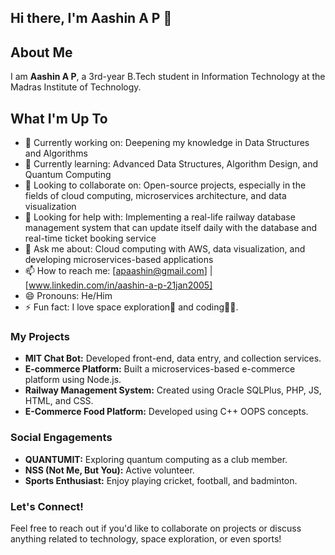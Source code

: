 ## Hi there, I'm Aashin A P 👋

## About Me
I am **Aashin A P**, a 3rd-year B.Tech student in Information Technology at the Madras Institute of Technology.

## What I'm Up To
- 🔭 Currently working on: Deepening my knowledge in Data Structures and Algorithms
- 🌱 Currently learning: Advanced Data Structures, Algorithm Design, and Quantum Computing
- 👯 Looking to collaborate on: Open-source projects, especially in the fields of cloud computing, microservices architecture, and data visualization
- 🤔 Looking for help with: Implementing a real-life railway database management system that can update itself daily with the database and real-time ticket booking service
- 💬 Ask me about: Cloud computing with AWS, data visualization, and developing microservices-based applications
- 📫 How to reach me: [apaashin@gmail.com] | [www.linkedin.com/in/aashin-a-p-21jan2005] 
- 😄 Pronouns: He/Him
- ⚡ Fun fact: I love space exploration🚀 and coding👨‍💻.

### My Projects

- **MIT Chat Bot:** Developed front-end, data entry, and collection services.
- **E-commerce Platform:** Built a microservices-based e-commerce platform using Node.js.
- **Railway Management System:** Created using Oracle SQLPlus, PHP, JS, HTML, and CSS.
- **E-Commerce Food Platform:** Developed using C++ OOPS concepts.

### Social Engagements

- **QUANTUMIT:** Exploring quantum computing as a club member.
- **NSS (Not Me, But You):** Active volunteer.
- **Sports Enthusiast:** Enjoy playing cricket, football, and badminton.

### Let's Connect!

Feel free to reach out if you'd like to collaborate on projects or discuss anything related to technology, space exploration, or even sports!
